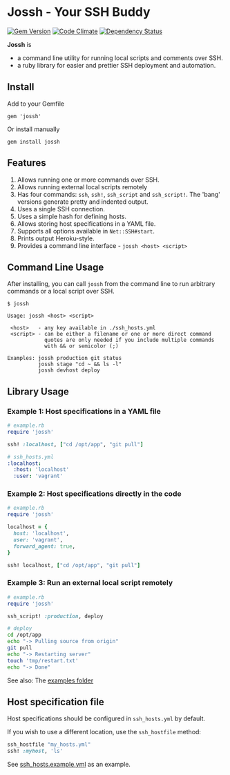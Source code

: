 Jossh - Your SSH Buddy
======================

[![Gem Version](https://badge.fury.io/rb/jossh.svg)](http://badge.fury.io/rb/jossh)
[![Code Climate](https://codeclimate.com/github/DannyBen/jossh/badges/gpa.svg)](https://codeclimate.com/github/DannyBen/jossh)
[![Dependency Status](https://gemnasium.com/DannyBen/jossh.svg)](https://gemnasium.com/DannyBen/jossh)


**Jossh** is

- a command line utility for running local scripts and comments over SSH.
- a ruby library for easier and prettier SSH deployment and automation.

## Install

Add to your Gemfile

	gem 'jossh'

Or install manually

	gem install jossh


## Features

1. Allows running one or more commands over SSH.
2. Allows running external local scripts remotely
3. Has four commands: `ssh`, `ssh!`, `ssh_script` and `ssh_script!`. The 'bang' versions generate pretty and indented output.
4. Uses a single SSH connection.
5. Uses a simple hash for defining hosts.
6. Allows storing host specifications in a YAML file.
7. Supports all options available in `Net::SSH#start`.
8. Prints output Heroku-style.
9. Provides a command line interface - `jossh <host> <script>` 

## Command Line Usage

After installing, you can call `jossh` from the command line to run arbitrary
commands or a local script over SSH.

```
$ jossh

Usage: jossh <host> <script>

 <host>   - any key available in ./ssh_hosts.yml
 <script> - can be either a filename or one or more direct command
            quotes are only needed if you include multiple commands
            with && or semicolor (;)

Examples: jossh production git status
          jossh stage "cd ~ && ls -l"
          jossh devhost deploy
```

## Library Usage

### Example 1: Host specifications in a YAML file

```ruby
# example.rb
require 'jossh'

ssh! :localhost, ["cd /opt/app", "git pull"]
```

```yaml
# ssh_hosts.yml
:localhost:
  :host: 'localhost'
  :user: 'vagrant'
```

### Example 2: Host specifications directly in the code

```ruby
# example.rb
require 'jossh'

localhost = {
  host: 'localhost',
  user: 'vagrant',
  forward_agent: true,
}

ssh! localhost, ["cd /opt/app", "git pull"]
```


### Example 3: Run an external local script remotely

```ruby
# example.rb
require 'jossh'

ssh_script! :production, deploy
```

```bash
# deploy
cd /opt/app
echo "-> Pulling source from origin"
git pull
echo "-> Restarting server"
touch 'tmp/restart.txt'
echo "-> Done"
```

See also: The [examples folder](https://github.com/DannyBen/jossh/tree/master/examples)

## Host specification file

Host specifications should be configured in `ssh_hosts.yml` by default.

If you wish to use a different location, use the `ssh_hostfile` method:

```ruby
ssh_hostfile "my_hosts.yml"
ssh! :myhost, 'ls'
```

See [ssh_hosts.example.yml](https://github.com/DannyBen/jossh/blob/master/ssh_hosts.example.yml) as an example.
